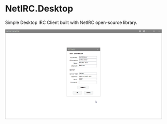 # NetIRC.Desktop
Simple Desktop IRC Client built with NetIRC open-source library.

![Screenshot](https://raw.githubusercontent.com/fredimachado/NetIRC.Desktop/master/art/NetIRC.Desktop.gif)
